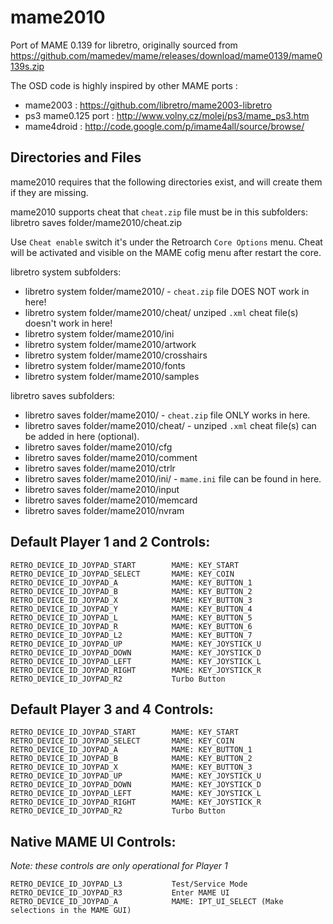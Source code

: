 # mame2010

Port of MAME 0.139 for libretro, originally sourced from https://github.com/mamedev/mame/releases/download/mame0139/mame0139s.zip

The OSD code is highly inspired by other MAME ports :
 
- mame2003 : https://github.com/libretro/mame2003-libretro
- ps3 mame0.125 port     : http://www.volny.cz/molej/ps3/mame_ps3.htm
- mame4droid             : http://code.google.com/p/imame4all/source/browse/

## Directories and Files

mame2010 requires that the following directories exist, and will create them if they are missing.

mame2010 supports cheat that `cheat.zip` file must be in this subfolders: libretro saves folder/mame2010/cheat.zip

Use `Cheat enable` switch it's under the Retroarch `Core Options` menu.
Cheat will be activated and visible on the MAME cofig menu after restart the core.

libretro system subfolders:

- libretro system folder/mame2010/ - `cheat.zip` file DOES NOT work in here!
- libretro system folder/mame2010/cheat/ unziped `.xml` cheat file(s) doesn't work in here!
- libretro system folder/mame2010/ini
- libretro system folder/mame2010/artwork
- libretro system folder/mame2010/crosshairs
- libretro system folder/mame2010/fonts
- libretro system folder/mame2010/samples

libretro saves subfolders:
- libretro saves folder/mame2010/ - `cheat.zip` file ONLY works in here.
- libretro saves folder/mame2010/cheat/ - unziped `.xml` cheat file(s) can be added in here (optional).
- libretro saves folder/mame2010/cfg
- libretro saves folder/mame2010/comment
- libretro saves folder/mame2010/ctrlr
- libretro saves folder/mame2010/ini/ - `mame.ini` file can be found in here.
- libretro saves folder/mame2010/input
- libretro saves folder/mame2010/memcard
- libretro saves folder/mame2010/nvram


## Default Player 1 and 2 Controls: 

	RETRO_DEVICE_ID_JOYPAD_START        MAME: KEY_START
	RETRO_DEVICE_ID_JOYPAD_SELECT       MAME: KEY_COIN
	RETRO_DEVICE_ID_JOYPAD_A            MAME: KEY_BUTTON_1
	RETRO_DEVICE_ID_JOYPAD_B            MAME: KEY_BUTTON_2
	RETRO_DEVICE_ID_JOYPAD_X            MAME: KEY_BUTTON_3
	RETRO_DEVICE_ID_JOYPAD_Y            MAME: KEY_BUTTON_4
	RETRO_DEVICE_ID_JOYPAD_L            MAME: KEY_BUTTON_5
	RETRO_DEVICE_ID_JOYPAD_R            MAME: KEY_BUTTON_6
	RETRO_DEVICE_ID_JOYPAD_L2           MAME: KEY_BUTTON_7
	RETRO_DEVICE_ID_JOYPAD_UP           MAME: KEY_JOYSTICK_U
	RETRO_DEVICE_ID_JOYPAD_DOWN         MAME: KEY_JOYSTICK_D
	RETRO_DEVICE_ID_JOYPAD_LEFT         MAME: KEY_JOYSTICK_L
	RETRO_DEVICE_ID_JOYPAD_RIGHT        MAME: KEY_JOYSTICK_R
	RETRO_DEVICE_ID_JOYPAD_R2           Turbo Button

## Default Player 3 and 4 Controls: 

	RETRO_DEVICE_ID_JOYPAD_START        MAME: KEY_START
	RETRO_DEVICE_ID_JOYPAD_SELECT       MAME: KEY_COIN
	RETRO_DEVICE_ID_JOYPAD_A            MAME: KEY_BUTTON_1
	RETRO_DEVICE_ID_JOYPAD_B            MAME: KEY_BUTTON_2
	RETRO_DEVICE_ID_JOYPAD_X            MAME: KEY_BUTTON_3
	RETRO_DEVICE_ID_JOYPAD_UP           MAME: KEY_JOYSTICK_U
	RETRO_DEVICE_ID_JOYPAD_DOWN         MAME: KEY_JOYSTICK_D
	RETRO_DEVICE_ID_JOYPAD_LEFT         MAME: KEY_JOYSTICK_L
	RETRO_DEVICE_ID_JOYPAD_RIGHT        MAME: KEY_JOYSTICK_R
	RETRO_DEVICE_ID_JOYPAD_R2           Turbo Button
    
## Native MAME UI Controls:

_Note: these controls are only operational for Player 1_

	RETRO_DEVICE_ID_JOYPAD_L3           Test/Service Mode
    RETRO_DEVICE_ID_JOYPAD_R3           Enter MAME UI
	RETRO_DEVICE_ID_JOYPAD_A            MAME: IPT_UI_SELECT (Make selections in the MAME GUI)
      
